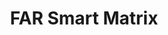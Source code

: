 ---
title: "FAR Smart Matrix"
description: "Searchable and filterable interactive tool to view or research information within the FAR."
url-link: "https://www.acquisition.gov/smart-matrix"
type: "HTML"
gov-only: "false"
is-external: "true"
publication-date: "January 01, 2021"
reading-time: "5"
resource-type: "Tool"
filter: "p-filter"
audience: "contracts-acquisitions"
branded-offerings: "acquisition-policy-it-category"
---